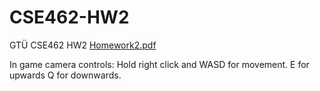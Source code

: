 # CSE462-HW2
GTÜ CSE462 HW2
[Homework2.pdf](https://github.com/tugceyavuz/CSE462-HW2/files/13549461/Homework2.pdf)

In game camera controls:
Hold right click and WASD for movement. E for upwards Q for downwards.
